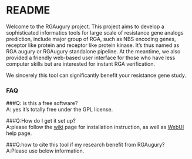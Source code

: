 # README #

Welcome to the RGAugury project.
This project aims to develop a sophisticated informatics tools for large scale of resistance gene analogs prediction, include major group of RGA, such as NBS encoding genes, receptor like protein and receptor like protein kinase. It’s thus named as RGA augury or RGAugury standalone pipeline. At the meantime, we also provided a friendly web-based user interface for those who have less computer skills but are interested for instant RGA verification.

We sincerely this tool can significantly benefit your resistance gene study.

### FAQ ###

###Q: is this a free software?  
 A: yes it’s totally free under the GPL license.  


###Q:How do I get it set up?  
 A:please follow the [wiki](https://bitbucket.org/yaanlpc/rgaugury/wiki/) page for installation instruction, as well as [WebUI](https://bitbucket.org/yaanlpc/rgaugury/wiki/Web%20UI%20Help) help page.  


###Q:how to cite this tool if my research benefit from RGAugury?  
 A:Please use below information.